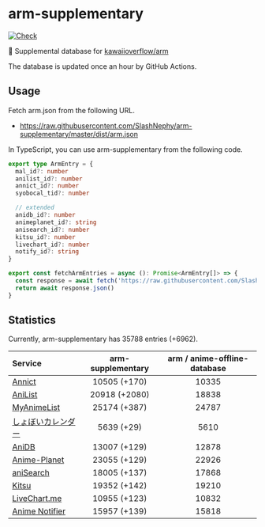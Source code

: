 # arm-supplementary

[![Check](https://github.com/SlashNephy/arm-supplementary/actions/workflows/check-node.yml/badge.svg)](https://github.com/SlashNephy/arm-supplementary/actions/workflows/check-node.yml)

💊 Supplemental database for [kawaiioverflow/arm](https://github.com/kawaiioverflow/arm)

The database is updated once an hour by GitHub Actions.

## Usage

Fetch arm.json from the following URL.

- https://raw.githubusercontent.com/SlashNephy/arm-supplementary/master/dist/arm.json

In TypeScript, you can use arm-supplementary from the following code.

```TypeScript
export type ArmEntry = {
  mal_id?: number
  anilist_id?: number
  annict_id?: number
  syobocal_tid?: number

  // extended
  anidb_id?: number
  animeplanet_id?: string
  anisearch_id?: number
  kitsu_id?: number
  livechart_id?: number
  notify_id?: string
}

export const fetchArmEntries = async (): Promise<ArmEntry[]> => {
  const response = await fetch('https://raw.githubusercontent.com/SlashNephy/arm-supplementary/master/dist/arm.json')
  return await response.json()
}
```

## Statistics

Currently, arm-supplementary has 35788 entries (+6962).

| Service                                     | arm-supplementary | arm / anime-offline-database |
| :------------------------------------------ | :---------------: | :--------------------------: |
| [Annict](https://annict.com)                |   10505 (+170)    |            10335             |
| [AniList](https://anilist.co)               |   20918 (+2080)   |            18838             |
| [MyAnimeList](https://myanimelist.net)      |   25174 (+387)    |            24787             |
| [しょぼいカレンダー](https://cal.syoboi.jp) |    5639 (+29)     |             5610             |
| [AniDB](https://anidb.net)                  |   13007 (+129)    |            12878             |
| [Anime-Planet](https://anime-planet.com)    |   23055 (+129)    |            22926             |
| [aniSearch](https://anisearch.com)          |   18005 (+137)    |            17868             |
| [Kitsu](https://kitsu.io)                   |   19352 (+142)    |            19210             |
| [LiveChart.me](https://livechart.me)        |   10955 (+123)    |            10832             |
| [Anime Notifier](https://notify.moe)        |   15957 (+139)    |            15818             |
